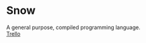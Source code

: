 # Snow
A general purpose, compiled programming language.  
[Trello](https://trello.com/b/yGXZ4nsD/language)